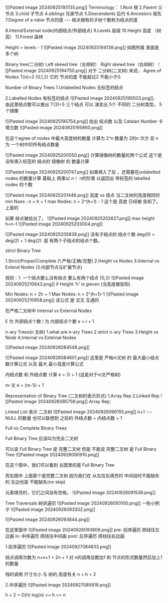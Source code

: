 ![[Pasted image 20240925193135.png]]
Terminology：
1.Root 根
2.Parent 父节点
3.child  子节点
4.siblings 兄弟节点
5.Descendents 后代
6.Ancestors 祖先
7.Degree of a ndoe
节点的度 --- 结点拥有的子树个数称为结点的度

8.Intend/External node(内部结点/外部结点)
9.Levels 层级
10.Height 高度 （树高） 
11.Forest 森林

Height = levels - 1
![[Pasted image 20240925194139.png]]
如图所属 里面是多个树


Binary tree(二分树)
Left skewd tree（左倾树）
Right skewd tree（右倾树）
![[Pasted image 20240925194750.png]]
对于 二分树(二叉树) 来说，
Agree of Nodes  T(n)=2
{0,1,2} 它的 节点的度 不能超过2 不能小于0.

Number of Binary Trees
1.Unlabelled Nodes
无标签的结点

2.Labelled Nodes
有标签的结点
![[Pasted image 20240925195503.png]]、
由这里结点数可以推出
T(3)=5  三个结点 可以 演变出 5个 不同的 二分树类型。 5个镜像

![[Pasted image 20240925195754.png]]
给出 结点数 以及 Catalan Number 卡塔兰数
![[Pasted image 20240925195950.png]]

在这个agree of nodes 中最大高度树的数量
计算为 2^n  数量为 2的n 次方  且 n 为 一个树中的所有结点数量

![[Pasted image 20240925200550.png]]
计算镜像树的数量的两个公式 这个是 没有填入标签的 结点的 镜像树 的 数量计算

![[Pasted image 20240925200747.png]]
如果填入了后 ，还需要在unlabelled nodes 的数量计算 基础上 再乘以 n！ n的阶乘    以返回出  带标签的 labelled nodes 的个数

![[Pasted image 20240925201446.png]]
 高度 vs 结点
 当二叉树的高度相同时
 min Noes : n = h + 1
max Nodes: n = 2^(h+1) - 1
这个是 高度 已经被 告知了。上面的

如果 结点被给出了。
![[Pasted image 20240925202627.png]]
max height  h=n-1
![[Pasted image 20240925203004.png]]


![[Pasted image 20240925205839.png]]
没有子结点的 结点个数
deg(0) = deg(2) + 1
deg(2): 是 有两个子结点的结点个数。


strict Binary Tree

1.Strict/Proper/Complete
(1.严格/正确/完整)
2.Height vs Nodes
3.Internal vs Extend Nodes
(3.内部节点与扩展节点)

规则：1. 一个结点要么没有结点 要么有两个结点
{0,2}
![[Pasted image 20240925210643.png]]
if Height 'h' is gieven
(当高度被告知)

Min Nodes: n = 2h + 1
Max Nodes: n = 2^(h+1)-1
![[Pasted image 20240925210958.png]]
该公式 是 交叉 互通的

在严格二叉树中
Internal vs External Nodes

E 为 外部结点个数
I 为 内部结点个数
e = i + 1

n-ary Trees(n 叉树)
1.what are n-ary Trees
2.strict n-ary Trees
3.Height vs Node
4.Internal vs External Nodes

![[Pasted image 20240926084548.png]]

![[Pasted image 20240926084601.png]]
这里是 严格m叉树 的 最大最小结点数计算公式 以及 最大 最小高度计算公式

内结点数 和 外结点数 计算
e = 2i + 1 (这是对于m叉严格树)

m-叉 
e = (m-1)i + 1 

Representation of Binary Tree (二叉树的表示形式)
1.Array Rep
2.Linked Rep
![[Pasted image 20240926085759.png]]
Array Rep;

Linked List 表示 二叉树
![[Pasted image 20240926090155.png]]
n+1 --- NULL 的数量
也可以联想到 之前的 
外结点数 = 内结点数 + 1


Full vs Complete Binary Trees

Full Binary Tree 应该叫为完全二叉树

可以说 Full Binary Tree 是 完整二叉树 但是 不能说 完整二叉树 是 Full Binary Tree
![[Pasted image 20240926090910.png]]

在这个图中，我们可以看到 左图里的是 Full Binary Tree

而右图中 上面那个是完整二叉树 因为我们在 从左往右填充时  中间段时不能缺失的 左边也是 不能缺失(no skip)

元素填充时，它们之间没有空格。
![[Pasted image 20240926091538.png]]


Tree Traversals
树状遍历
![[Pasted image 20240926093100.png]]
一些小例子
![[Pasted image 20240926093302.png]]


![[Pasted image 20240926093644.png]]

在这里面中
![[Pasted image 20240926093906.png]]
pre: 前序遍历 把线往左边画 
in: 中序遍历  把线往中间画
post: 后序遍历 把线往右边画


1.前序遍历
![[Pasted image 20240927084833.png]]

结点调用次数为
n+n+1 = 2n + 1
对 n的调用总数加1 和 节点的形式数量然后加上1的数量

栈的调用 尺寸大小 与 树的 高度有关 n = h + 2

2.中序遍历
![[Pasted image 20240927085918.png]]

h + 2 = O(h)
log(n) <= h <= n